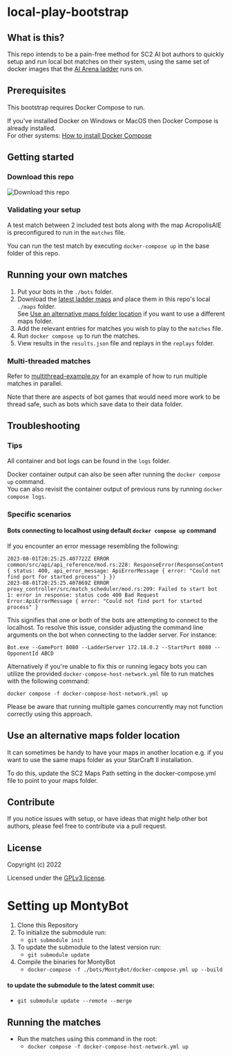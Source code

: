 # local-play-bootstrap

## What is this?

This repo intends to be a pain-free method for SC2 AI bot authors to quickly setup and run local bot matches on their system, using the same set of docker images that the [AI Arena ladder](https://aiarena.net) runs on.

## Prerequisites

This bootstrap requires Docker Compose to run.

If you've installed Docker on Windows or MacOS then Docker Compose is already installed.  
For other systems: [How to install Docker Compose](https://docs.docker.com/compose/install/)

## Getting started

### Download this repo

![Download this repo](img/download.png)

### Validating your setup

A test match between 2 included test bots along with the map AcropolisAIE is preconfigured to run in the `matches` file.

You can run the test match by executing `docker-compose up` in the base folder of this repo.

## Running your own matches

1. Put your bots in the `./bots` folder.
2. Download the [latest ladder maps](https://aiarena.net//wiki/maps/#wiki-toc-current-map-pool) and place them in this repo's local `./maps` folder.  
   See [Use an alternative maps folder location](#use-an-alternative-maps-folder-location) if you want to use a different maps folder.
3. Add the relevant entries for matches you wish to play to the `matches` file.
4. Run `docker compose up` to run the matches.
5. View results in the `results.json` file and replays in the `replays` folder.

### Multi-threaded matches

Refer to [multithread-example.py](./multithread-example.py) for an example of how to run multiple matches in parallel.

Note that there are aspects of bot games that would need more work to be thread safe,
such as bots which save data to their data folder.

## Troubleshooting

### Tips

All container and bot logs can be found in the `logs` folder.

Docker container output can also be seen after running the `docker compose up` command.  
You can also revisit the container output of previous runs by running `docker compose logs`.

### Specific scenarios

#### Bots connecting to localhost using default `docker compose up` command

If you encounter an error message resembling the following:

```
2023-08-01T20:25:25.407722Z ERROR common/src/api/api_reference/mod.rs:228: ResponseError(ResponseContent { status: 400, api_error_message: ApiErrorMessage { error: "Could not find port for started process" } })
2023-08-01T20:25:25.407869Z ERROR proxy_controller/src/match_scheduler/mod.rs:209: Failed to start bot 1: error in response: status code 400 Bad Request
Error:ApiErrorMessage { error: "Could not find port for started process" }
```

This signifies that one or both of the bots are attempting to connect to the localhost.
To resolve this issue, consider adjusting the command line arguments on the bot when
connecting to the ladder server.
For instance:

`Bot.exe --GamePort 8080 --LadderServer 172.18.0.2 --StartPort 8080 --OpponentId ABCD`

Alternatively if you're unable to fix this or running legacy bots you can utilize the
provided `docker-compose-host-network.yml` file to run matches with the following command:

`docker compose -f docker-compose-host-network.yml up`

Please be aware that running multiple games concurrently may not function correctly using this approach.

## Use an alternative maps folder location

It can sometimes be handy to have your maps in another location e.g. if you want to use the same maps folder as your StarCraft II installation.

To do this, update the SC2 Maps Path setting in the docker-compose.yml file to point to your maps folder.

## Contribute

If you notice issues with setup, or have ideas that might help other bot authors, please feel free to contribute via a pull request.

## License

Copyright (c) 2022

Licensed under the [GPLv3 license](LICENSE).

# Setting up MontyBot

1. Clone this Repository
2. To initialize the submodule run:
   - `git submodule init`
3. To update the submodule to the latest version run:
   - `git submodule update`
4. Compile the binaries for MontyBot
   - `docker-compose -f ./bots/MontyBot/docker-compose.yml up --build`

#### to update the submodule to the latest commit use:

- `git submodule update --remote --merge`

## Running the matches

- Run the matches using this command in the root:
  - `docker compose -f docker-compose-host-network.yml up`
